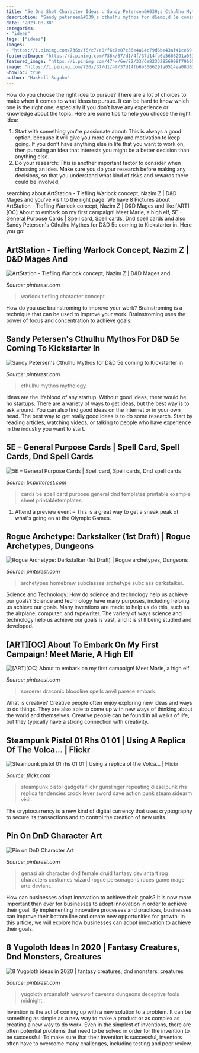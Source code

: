 ```yaml
---
title: "5e One Shot Character Ideas : Sandy Petersen&#039;s Cthulhu Mythos For D&amp;d 5e Coming To Kickstarter In"
description: "Sandy petersen&#039;s cthulhu mythos for d&amp;d 5e coming to kickstarter in"
date: "2023-08-30"
categories:
- "ideas"
tags: ["ideas"]
images:
- "https://i.pinimg.com/736x/f6/c7/e0/f6c7e07c36e4a14c79d6be43af41ce69.jpg"
featuredImage: "https://i.pinimg.com/736x/37/d1/4f/37d14fb6b3666291a0514ea08d0365ad.jpg"
featured_image: "https://i.pinimg.com/474x/6e/82/33/6e82332856998f796057988815aee8cb.jpg"
image: "https://i.pinimg.com/736x/37/d1/4f/37d14fb6b3666291a0514ea08d0365ad.jpg"
ShowToc: true
author: "Haskell Rogahn"
---
```



How do you choose the right idea to pursue?
There are a lot of choices to make when it comes to what ideas to pursue. It can be hard to know which one is the right one, especially if you don’t have any experience or knowledge about the topic. Here are some tips to help you choose the right idea: 
1. Start with something you’re passionate about: This is always a good option, because it will give you more energy and motivation to keep going. If you don’t have anything else in life that you want to work on, then pursuing an idea that interests you might be a better decision than anything else. 
2. Do your research: This is another important factor to consider when choosing an idea. Make sure you do your research before making any decisions, so that you understand what kind of risks and rewards there could be involved. 

	

		
searching about ArtStation - Tiefling Warlock concept, Nazim Z | D&amp;D Mages and you've visit to the right page. We have 8 Pictures about ArtStation - Tiefling Warlock concept, Nazim Z | D&amp;D Mages and like [ART][OC] About to embark on my first campaign! Meet Marie, a high elf, 5E – General Purpose Cards | Spell card, Spell cards, Dnd spell cards and also Sandy Petersen&#039;s Cthulhu Mythos for D&amp;D 5e coming to Kickstarter in. Here you go:
		
    
## ArtStation - Tiefling Warlock Concept, Nazim Z | D&amp;D Mages And

<img loading=lazy src="https://i.pinimg.com/736x/3f/1e/4a/3f1e4aa09e11d25df89ff823f8cf7c01.jpg?b=t" onerror="this.onerror=null;this.src='https://tse4.mm.bing.net/th?id=OIP.6OIIa9GrUxYFtoghJ8SRYgHaO0&amp;pid=15.1';" alt="ArtStation - Tiefling Warlock concept, Nazim Z | D&amp;D Mages and">

_Source: pinterest.com_

>warlock tiefling character concept. 

	

How do you use brainstroming to improve your work?
Brainstroming is a technique that can be used to improve your work. Brainstroming uses the power of focus and concentration to achieve goals.

    
## Sandy Petersen&#039;s Cthulhu Mythos For D&amp;D 5e Coming To Kickstarter In

<img loading=lazy src="https://i.pinimg.com/736x/f6/c7/e0/f6c7e07c36e4a14c79d6be43af41ce69.jpg" onerror="this.onerror=null;this.src='https://tse1.mm.bing.net/th?id=OIP.GcpdYMUJpBAaDALS_Ugp-wHaHa&amp;pid=15.1';" alt="Sandy Petersen&#039;s Cthulhu Mythos for D&amp;D 5e coming to Kickstarter in">

_Source: pinterest.com_

>cthulhu mythos mythology. 

	

Ideas are the lifeblood of any startup. Without good ideas, there would be no startups. There are a variety of ways to get ideas, but the best way is to ask around. You can also find good ideas on the internet or in your own head. The best way to get really good ideas is to do some research. Start by reading articles, watching videos, or talking to people who have experience in the industry you want to start.

    
## 5E – General Purpose Cards | Spell Card, Spell Cards, Dnd Spell Cards

<img loading=lazy src="https://i.pinimg.com/736x/d0/d4/1a/d0d41aabbe8288d9744b0b1c277e7566--purpose-cards.jpg" onerror="this.onerror=null;this.src='https://tse4.mm.bing.net/th?id=OIP.U207Xa5qswrViaauA_lnCgHaFO&amp;pid=15.1';" alt="5E – General Purpose Cards | Spell card, Spell cards, Dnd spell cards">

_Source: br.pinterest.com_

>cards 5e spell card purpose general dnd templates printable example sheet printabletemplates. 

	

1. Attend a preview event – This is a great way to get a sneak peak of what's going on at the Olympic Games.

    
## Rogue Archetype: Darkstalker (1st Draft) | Rogue Archetypes, Dungeons

<img loading=lazy src="https://i.pinimg.com/736x/42/5f/88/425f8875b9616b73ec36d4ee8e88a760.jpg" onerror="this.onerror=null;this.src='https://tse4.mm.bing.net/th?id=OIP.RNMB2OIqLZOAjPSyW8gfXQHaJl&amp;pid=15.1';" alt="Rogue Archetype: Darkstalker (1st Draft) | Rogue archetypes, Dungeons">

_Source: pinterest.com_

>archetypes homebrew subclasses archetype subclass darkstalker. 

	

Science and Technology: How do science and technology help us achieve our goals?
Science and technology have many purposes, including helping us achieve our goals. Many inventions are made to help us do this, such as the airplane, computer, and typewriter. The variety of ways science and technology help us achieve our goals is vast, and it is still being studied and developed.

    
## [ART][OC] About To Embark On My First Campaign! Meet Marie, A High Elf

<img loading=lazy src="https://i.pinimg.com/736x/37/d1/4f/37d14fb6b3666291a0514ea08d0365ad.jpg" onerror="this.onerror=null;this.src='https://tse2.mm.bing.net/th?id=OIP.tA0chflmSrRtj9QStRoB-wHaJK&amp;pid=15.1';" alt="[ART][OC] About to embark on my first campaign! Meet Marie, a high elf">

_Source: pinterest.com_

>sorcerer draconic bloodline spells anvil parece embark. 

	

What is creative?
Creative people often enjoy exploring new ideas and ways to do things. They are also able to come up with new ways of thinking about the world and themselves. Creative people can be found in all walks of life, but they typically have a strong connection with creativity.

    
## Steampunk Pistol 01 Rhs 01 01 | Using A Replica Of The Volca… | Flickr

<img loading=lazy src="https://c1.staticflickr.com/9/8095/8437554257_6d15d6f974_b.jpg" onerror="this.onerror=null;this.src='https://tse4.mm.bing.net/th?id=OIP.8yTL3DzYY0x5ddEdlNRDCAHaJ3&amp;pid=15.1';" alt="Steampunk pistol 01 rhs 01 01 | Using a replica of the Volca… | Flickr">

_Source: flickr.com_

>steampunk pistol gadgets flickr gunslinger repeating dieselpunk rhs replica tendencies crook lever sword dave action punk steam sidearm visit. 

	

The cryptocurrency is a new kind of digital currency that uses cryptography to secure its transactions and to control the creation of new units.

    
## Pin On DnD Character Art

<img loading=lazy src="https://i.pinimg.com/originals/1e/63/08/1e6308d7cf3b41b05e0473356436cbbd.jpg" onerror="this.onerror=null;this.src='https://tse2.mm.bing.net/th?id=OIP.k669fjUZ3qRBYtwNSVkbewHaL_&amp;pid=15.1';" alt="Pin on DnD Character Art">

_Source: pinterest.com_

>genasi air character dnd female druid fantasy deviantart rpg characters costumes wizard rogue personagens races game mage arte deviant. 

	

How can businesses adopt innovation to achieve their goals?
It is now more important than ever for businesses to adopt innovation in order to achieve their goal. By implementing innovative processes and practices, businesses can improve their bottom line and create new opportunities for growth. In this article, we will explore how businesses can adopt innovation to achieve their goals.

    
## 8 Yugoloth Ideas In 2020 | Fantasy Creatures, Dnd Monsters, Creatures

<img loading=lazy src="https://i.pinimg.com/474x/6e/82/33/6e82332856998f796057988815aee8cb.jpg" onerror="this.onerror=null;this.src='https://tse3.mm.bing.net/th?id=OIP.6uBUieYaErPMBzu7kY21KgAAAA&amp;pid=15.1';" alt="8 Yugoloth ideas in 2020 | fantasy creatures, dnd monsters, creatures">

_Source: pinterest.com_

>yugoloth arcanaloth werewolf caverns dungeons deceptive fools midnight. 

	

Invention is the act of coming up with a new solution to a problem. It can be something as simple as a new way to make a product or as complex as creating a new way to do work. Even in the simplest of inventions, there are often potential problems that need to be solved in order for the invention to be successful. To make sure that their invention is successful, inventors often have to overcome many challenges, including testing and peer review.

